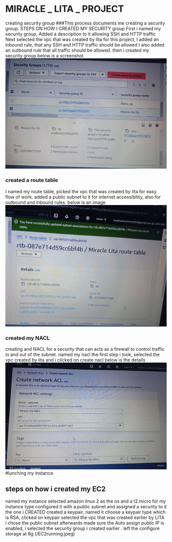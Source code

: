 # MIRACLE _ LITA _ PROJECT 
 creating security group
 ###This process documents me creating a security group.
STEPS ON HOW I CREATED MY SECURITY group
 First i named my security group, Added a description to it allowing SSH and HTTP traffic Next selected the vpc that was created by lita for this project, I added an inbound rule, that any SSH and HTTP traffic should be allowed 
 I also added an outbound rule that all traffic should be allowed. then i created my security group 
 below is a screenshot
![Security group details](/MiracleSG.jpeg)
### created a route table
I named my route table, picked the vpc that was created by lita for easy flow of work.
added a public subnet to it for internet accessibility, also for outbound and inbound rules. 
below is an image
![route table](/Rtable.jpeg)
### created my NACL
creating and NACL for a security that can acts as a firewall to control traffic in and out of the subnet. 
named my nacl the first step i took, selected the vpc created by lita and i clicked on create nacl 
 below is the details
![NACL](/MiracleNACL.jpeg)
#lunching my instance 
 ## steps on how i created my EC2
 named my instance
 selected amazon linux 2 as the os and a t2.micro for my instance type
 configured it with a public subnet and assigned a security to it the one i CREATED
 created a keypair, named it choose a keypair type which is RSA, clicked on keypair
 selected the vpc that was created earlier by LITA
 i chose the public subnet afterwards
 made sure the Auto assign public IP is enabled, i selected the security group i created earlier . left the configure storage at 8g
(/EC2running.jpeg)
 
